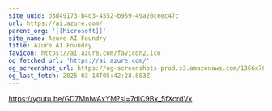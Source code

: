 ```yaml
---
site_uuid: b3d49173-b4d3-4552-b959-49a20ceec47c
url: https://ai.azure.com/
parent_org: '[[Microsoft]]'
site_name: Azure AI Foundry
title: Azure AI Foundry
favicon: https://ai.azure.com/favicon2.ico
og_fetched_url: 'https://ai.azure.com/'
og_screenshot_url: https://og-screenshots-prod.s3.amazonaws.com/1366x768/80/false/935713f09405db4ef84c80af81c06e5719410c09c160606da1320fa4b4d5f789.jpeg
og_last_fetch: 2025-03-14T05:42:28.803Z
---
```


https://youtu.be/GD7MnIwAxYM?si=7dlC9Bx_5fXcrdVx
